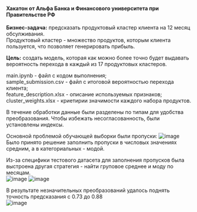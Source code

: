 #### Хакатон от Альфа Банка и Финансового университета при Правительстве РФ    
__Бизнес-задача:__ предсказать продуктовый кластер клиента на 12 месяц обсулживания.    
Продуктовый кластер - множество продуктов, которым клиента пользуется, что позволяет генерировать прибыль.    

__Цель:__ создать модель, которая как можно более точно будет выдавать вероятность перехода в каждый из 17 продуктовых кластеров.    

main.ipynb - файл с кодом выполнения;    
sample_submission.csv - файл с итоговой вероятностью перехода клиента;    
feature_description.xlsx - описание используемых признаков;    
cluster_weights.xlsx - криетирии значимости каждого набора продуктов.    

В течение обработки данные были разделены по типам для удобства преобразования. Чтобы избежать несогласованность, были установлены индексы.    

Основной проблемой обучающей выборки были пропуски:
![image](https://github.com/user-attachments/assets/af6aacde-8905-4562-9965-690995125bae)    
Было принято решение заполнить пропуски в числовых значениях средним, а в категориальных - модой.    

Из-за специфики тестового датасета для заполнения пропусков была выстроена другая стратегия - найти груповое среднее и моду по месяцам.    
![image](https://github.com/user-attachments/assets/eff95d5d-76d8-433a-be31-bd477c9ee5dc)
![image](https://github.com/user-attachments/assets/ca51d441-cad1-4c12-9851-0393c8d30780)    

В результате незначительных преобразований удалось поднять точность предсказания с 0.73 до 0.88    
![image](https://github.com/user-attachments/assets/84c36eb2-ab67-4721-a87c-6e512f8e7d38)
